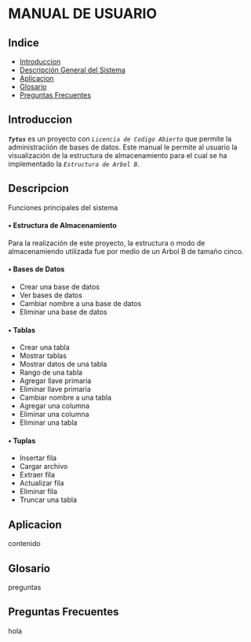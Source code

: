  MANUAL DE USUARIO
===================
## Indice
- [Introduccion](#introduccion)
- [Descripción General del Sistema](#descrip)
- [Aplicacion](#apli)
- [Glosario](#glosario)
- [Preguntas Frecuentes](#questions)

<div id='introduccion'/>

## Introduccion
**_`Tytus`_** es un proyecto con *_`Licencia de Codigo Abierto`_* que permite la administraciión de bases de datos. Este manual le permite al usuario la visualización de la estructura de almacenamiento para el cual se ha implementado la _`Estructura de Arbol B`_.

<div id='descrip'/>

## Descripcion
Funciones principales del sistema

  #### • Estructura de Almacenamiento
Para la realización de este proyecto, la estructura o modo de almacenamiendo utilizada fue por medio de un Arbol B de tamaño cinco.
  #### • Bases de Datos
  
  - Crear una base de datos
  - Ver bases de datos
  - Cambiar nombre a una base de datos
  - Eliminar una base de datos
  
  #### • Tablas
  
  - Crear una tabla
  - Mostrar tablas
  - Mostrar datos de una tabla
  - Rango de una tabla
  - Agregar llave primaria
  - Eliminar llave primaria
  - Cambiar nombre a una tabla
  - Agregar una columna 
  - Eliminar una columna
  - Eliminar una tabla

  #### • Tuplas
  
  - Insertar fila
  - Cargar archivo
  - Extraer fila
  - Actualizar fila
  - Eliminar fila
  - Truncar una tabla
  
<div id='apli'/>

## Aplicacion
contenido

<div id='glosario'/>

## Glosario
preguntas

<div id='questions'/>

## Preguntas Frecuentes
hola
